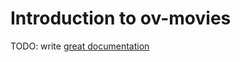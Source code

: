 # Introduction to ov-movies

TODO: write [great documentation](http://jacobian.org/writing/what-to-write/)
